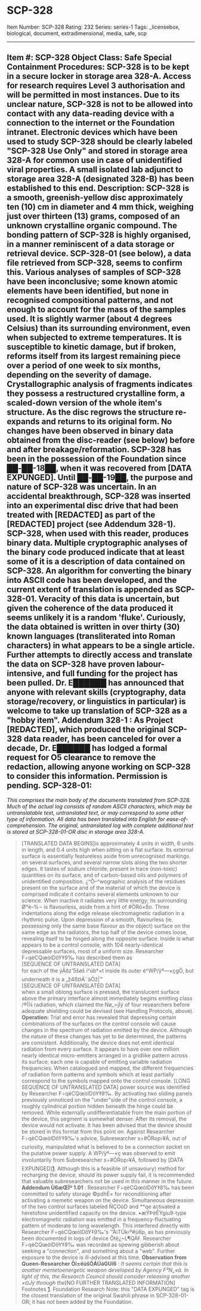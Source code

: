 # SCP-328
Item Number: SCP-328
Rating: 232
Series: series-1
Tags: _licensebox, biological, document, extradimensional, media, safe, scp

---

**Item #:** SCP-328
**Object Class:** Safe
**Special Containment Procedures:** SCP-328 is to be kept in a secure locker in storage area 328-A. Access for research requires Level 3 authorisation and will be permitted in most instances. Due to its unclear nature, SCP-328 is not to be allowed into contact with any data-reading device with a connection to the internet or the Foundation intranet. Electronic devices which have been used to study SCP-328 should be clearly labeled "SCP-328 Use Only" and stored in storage area 328-A for common use in case of unidentified viral properties. A small isolated lab adjunct to storage area 328-A (designated 328-B) has been established to this end.
**Description:** SCP-328 is a smooth, greenish-yellow disc approximately ten (10) cm in diameter and 4 mm thick, weighing just over thirteen (13) grams, composed of an unknown crystalline organic compound. The bonding pattern of SCP-328 is highly organised, in a manner reminiscent of a data storage or retrieval device. SCP-328-01 (see below), a data file retrieved from SCP-328, seems to confirm this.
Various analyses of samples of SCP-328 have been inconclusive; some known atomic elements have been identified, but none in recognised compositional patterns, and not enough to account for the mass of the samples used. It is slightly warmer (about 4 degrees Celsius) than its surrounding environment, even when subjected to extreme temperatures. It is susceptible to kinetic damage, but if broken, reforms itself from its largest remaining piece over a period of one week to six months, depending on the severity of damage. Crystallographic analysis of fragments indicates they possess a restructured crystalline form, a scaled-down version of the whole item's structure. As the disc regrows the structure re-expands and returns to its original form. No changes have been observed in binary data obtained from the disc-reader (see below) before and after breakage/reformation.
SCP-328 has been in the possession of the Foundation since ██-██-18██, when it was recovered from [DATA EXPUNGED]. Until ██-██-19██, the purpose and nature of SCP-328 was uncertain. In an accidental breakthrough, SCP-328 was inserted into an experimental disc drive that had been treated with [REDACTED] as part of the [REDACTED] project (see Addendum 328-1). SCP-328, when used with this reader, produces binary data.
Multiple cryptographic analyses of the binary code produced indicate that at least some of it is a description of data contained on SCP-328. An algorithm for converting the binary into ASCII code has been developed, and the current extent of translation is appended as SCP-328-01. Veracity of this data is uncertain, but given the coherence of the data produced it seems unlikely it is a random 'fluke'. Curiously, the data obtained is written in over thirty (30) known languages (transliterated into Roman characters) in what appears to be a single article.
Further attempts to directly access and translate the data on SCP-328 have proven labour-intensive, and full funding for the project has been pulled. Dr. E██████ has announced that anyone with relevant skills (cryptography, data storage/recovery, or linguistics in particular) is welcome to take up translation of SCP-328 as a "hobby item".
**Addendum 328-1** : As Project [REDACTED], which produced the original SCP-328 data reader, has been canceled for over a decade, Dr. E██████ has lodged a formal request for O5 clearance to remove the redaction, allowing anyone working on SCP-328 to consider this information. Permission is pending.
SCP-328-01:  
---  
_This comprises the main body of the documents translated from SCP-328. Much of the actual log consists of random ASCII characters, which may be untranslatable text, untranslated text, or may correspond to some other type of information. All data has been translated into English for ease-of-comprehension. The original, untranslated log with complete additional text is stored at SCP-328-01-OR disc in storage area 328-A._
> [TRANSLATED DATA BEGINS]is approximately 4 units in width, 6 units in length, and 0.4 units high when sitting on a flat surface. Its external surface is essentially featureless aside from unrecognised markings on several surfaces, and several narrow slots along the two shorter edges. It tastes of sodium chloride, present in trace (non-toxic) quantities on its surface, and of carbon-based oils and polymers of unidentified composition. ¿^Ô–^wographic analysis of the residues present on the surface and of the material of which the device is comprised indicate it contains several elements unknown to our science. When inactive it radiates very little energy; its surrounding Ø°é–%¬ is flavourless, aside from a hint of #ÕRó×ßo.
> Three indentations along the edge release electromagnetic radiation in a rhythmic pulse. Upon depression of a smooth, flavourless (ie. possessing only the same base flavour as the object) surface on the same edge as the radiators, the top half of the device comes loose, revealing itself to be hinged along the opposite surface. Inside is what appears to be a control console, with 104 nearly-identical depressable surfaces, most of a uniform size. Researcher F÷qèCQœòlDôY‡9‰ has described them as  
>  [SEQUENCE OF UNTRANSLATED DATA]  
>  for each of the ýÄðz'5šøš í^úb†×t inside its outer é^WP/ÿª—×çgÖ, but underneath it is a „ž4ß¤Á¨äÒž|™  
>  [SEQUENCE OF UNTRANSLATED DATA]  
>  when a small oblong surface is pressed, the translucent surface above the primary interface almost immediately begins emitting class /®Î¼ radiation, which claimed the Nø_=jÌÿ of four researchers before adequate shielding could be devised (see Handling Protocols, above).
> **Operation:** Trial and error has revealed that depressing certain combinations of the surfaces on the control console will cause changes in the spectrum of radiation emitted by the device. Although the nature of these changes has yet to be determined, the patterns are consistent. Additionally, the device does not emit identical radiation from every surface. It appears to have over one million nearly identical micro-emitters arranged in a gridlike pattern across its surface; each one is capable of emitting variable radiation frequencies. When catalogued and mapped, the different frequencies of radiation form patterns and symbols which at least partially correspond to the symbols mapped onto the control console.
> [LONG SEQUENCE OF UNTRANSLATED DATA]
> power source was identified by Researcher F÷qèCQœòlDôY‡9‰. By activating two sliding panels previously unnoticed on the "under"side of the control console, a roughly cylindrical portion hidden beneath the hinge could be removed. While externally undifferentiatable from the main portion of the device, this segment is somewhat denser. After its removal, the device would not activate. It has been advised that the device should be stored in this format from this point on. Against Researcher F÷qèCQœòlDôY‡9‰'s advice, Subresearcher s÷#ÕRop›¥Á, out of curiosity, manipulated what is believed to be a connection socket on the putative power supply. A WP/ÿª—×ç was observed to emit involuntarily from Subresearcher s÷#ÕRop›¥Á, followed by [DATA EXPUNGED][1](javascript:;). Although this is a feasible (if unsavoury) method for recharging the device, should its power supply fail, it is recommended that valuable subresearchers not be used in this manner in the future.
> **Addendum Ù6æŒÌº 1.01** : Researcher F÷qèCQœòlDôY‡9‰ has been committed to safety storage ©pdhÈ× for reconditioning after activating a memetic weapon on the device. Simultaneous depression of the two control surfaces labeled ÑÇOòD and **qe activated a heretofore unidentified capacity on the device. •æÝÞëÊYgíu9-type electromagnetic radiation was emitted in a frequency-fluctuating pattern of moderate to long wavelength. This interfered directly with Researcher F÷qèCQœòlDôY‡9‰'s ™ÀìTÛk‹º#ù8p, as has previously been documented in logs of device Õtê¿~L¶QÀ‡. Researcher F÷qèCQœòlDôY‡9‰ was recorded as spewing gibberish about seeking a "connection", and something about a "web". Further exposure to the device is ill-advised at this time.
> **Observation from Queen-Researcher Õï±éúšÓÁÚáGUi6** : _It seems certain that this is another memetoenergetic weapon developed by Agency F²N„«ã. In light of this, the Research Council should consider releasing another ×¤Jý through the_[NO FURTHER TRANSLATED INFORMATION]
Footnotes
[1](javascript:;). Foundation Research Note: this "DATA EXPUNGED" tag is the closest translation of the original Swahili phrase in SCP-328-01-OR; it has not been added by the Foundation.